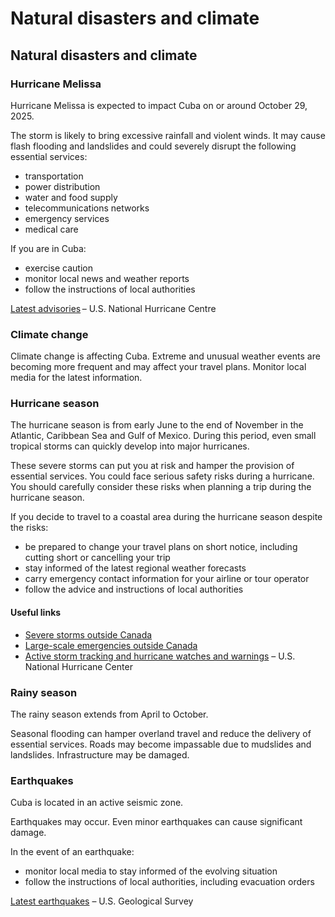 # Natural disasters and climate

## Natural disasters and climate

### Hurricane Melissa

Hurricane Melissa is expected to impact Cuba on or around October 29, 2025.

The storm is likely to bring excessive rainfall and violent winds. It may cause flash flooding and landslides and could severely disrupt the following essential services:

* transportation
* power distribution
* water and food supply
* telecommunications networks
* emergency services
* medical care

If you are in Cuba:

* exercise caution
* monitor local news and weather reports
* follow the instructions of local authorities

[Latest advisories](http://www.nhc.noaa.gov/) – U.S. National Hurricane Centre

### Climate change

Climate change is affecting Cuba. Extreme and unusual weather events are becoming more frequent and may affect your travel plans. Monitor local media for the latest information.

### Hurricane season

The hurricane season is from early June to the end of November in the Atlantic, Caribbean Sea and Gulf of Mexico. During this period, even small tropical storms can quickly develop into major hurricanes.

These severe storms can put you at risk and hamper the provision of essential services. You could face serious safety risks during a hurricane. You should carefully consider these risks when planning a trip during the hurricane season.

If you decide to travel to a coastal area during the hurricane season despite the risks:

* be prepared to change your travel plans on short notice, including cutting short or cancelling your trip
* stay informed of the latest regional weather forecasts
* carry emergency contact information for your airline or tour operator
* follow the advice and instructions of local authorities

#### Useful links

* [Severe storms outside Canada](https://travel.gc.ca/travelling/health-safety/hurricanes-typhoons-cyclones-monsoons)
* [Large-scale emergencies outside Canada](https://travel.gc.ca/assistance/emergency-info/large-scale-emergencies-abroad)
* [Active storm tracking and hurricane watches and warnings](http://www.nhc.noaa.gov/) – U.S. National Hurricane Center

### Rainy season

The rainy season extends from April to October.

Seasonal flooding can hamper overland travel and reduce the delivery of essential services. Roads may become impassable due to mudslides and landslides. Infrastructure may be damaged.

### Earthquakes

Cuba is located in an active seismic zone.

Earthquakes may occur. Even minor earthquakes can cause significant damage.

In the event of an earthquake:

* monitor local media to stay informed of the evolving situation
* follow the instructions of local authorities, including evacuation orders

[Latest earthquakes](https://earthquake.usgs.gov/earthquakes/map/) – U.S. Geological Survey